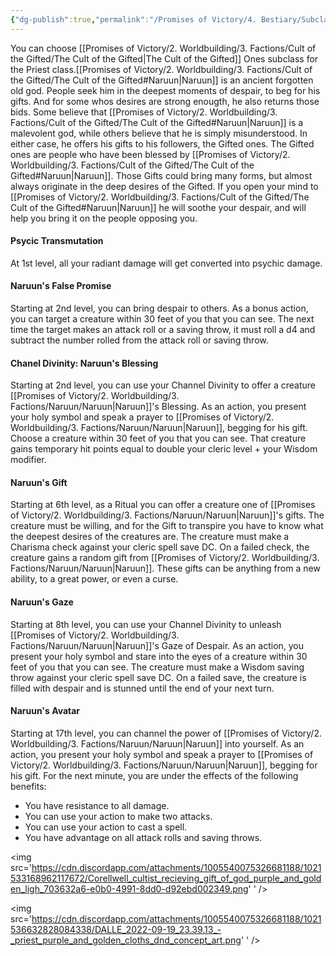```yaml
---
{"dg-publish":true,"permalink":"/Promises of Victory/4. Bestiary/Subclasses/Cult of the Gifted Ones (Class)/","title":"Cult of the Gifted Ones (Class)","noteIcon":""}
---
```



You can choose [[Promises of Victory/2. Worldbuilding/3. Factions/Cult of the Gifted/The Cult of the Gifted\|The Cult of the Gifted]] Ones subclass for the Priest class.[[Promises of Victory/2. Worldbuilding/3. Factions/Cult of the Gifted/The Cult of the Gifted#Naruun\|Naruun]] is an ancient forgotten old god. People seek him in the deepest moments of despair, to beg for his gifts. And for some whos desires are strong enougth, he also returns those bids.
Some believe that [[Promises of Victory/2. Worldbuilding/3. Factions/Cult of the Gifted/The Cult of the Gifted#Naruun\|Naruun]] is a malevolent god, while others believe that he is simply misunderstood. In either case, he offers his gifts to his followers, the Gifted ones.
The Gifted ones are people who have been blessed by [[Promises of Victory/2. Worldbuilding/3. Factions/Cult of the Gifted/The Cult of the Gifted#Naruun\|Naruun]]. Those Gifts could bring many forms, but almost always originate in the deep desires of the Gifted. If you open your mind to [[Promises of Victory/2. Worldbuilding/3. Factions/Cult of the Gifted/The Cult of the Gifted#Naruun\|Naruun]] he will soothe your despair, and will help you bring it on the people opposing you.

#### Psycic Transmutation

At 1st level, all your radiant damage will get converted into psychic damage.

#### Naruun's False Promise

Starting at 2nd level, you can bring despair to others. As a bonus action, you can target a creature within 30 feet of you that you can see. The next time the target makes an attack roll or a saving throw, it must roll a d4 and subtract the number rolled from the attack roll or saving throw.

#### Chanel Divinity: Naruun's Blessing

Starting at 2nd level, you can use your Channel Divinity to offer a creature [[Promises of Victory/2. Worldbuilding/3. Factions/Naruun/Naruun\|Naruun]]'s Blessing. As an action, you present your holy symbol and speak a prayer to [[Promises of Victory/2. Worldbuilding/3. Factions/Naruun/Naruun\|Naruun]], begging for his gift. Choose a creature within 30 feet of you that you can see. That creature gains temporary hit points equal to double your cleric level + your Wisdom modifier.

#### Naruun's Gift

Starting at 6th level, as a Ritual you can offer a creature one of [[Promises of Victory/2. Worldbuilding/3. Factions/Naruun/Naruun\|Naruun]]'s gifts. The creature must be willing, and for the Gift to transpire you have to know what the deepest desires of the creatures are. The creature must make a Charisma check against your cleric spell save DC. On a failed check, the creature gains a random gift from [[Promises of Victory/2. Worldbuilding/3. Factions/Naruun/Naruun\|Naruun]]. These gifts can be anything from a new ability, to a great power, or even a curse.

#### Naruun's Gaze

Starting at 8th level, you can use your Channel Divinity to unleash [[Promises of Victory/2. Worldbuilding/3. Factions/Naruun/Naruun\|Naruun]]'s Gaze of Despair. As an action, you present your holy symbol and stare into the eyes of a creature within 30 feet of you that you can see. The creature must make a Wisdom saving throw against your cleric spell save DC. On a failed save, the creature is filled with despair and is stunned until the end of your next turn.

#### Naruun's Avatar

Starting at 17th level, you can channel the power of [[Promises of Victory/2. Worldbuilding/3. Factions/Naruun/Naruun\|Naruun]] into yourself. As an action, you present your holy symbol and speak a prayer to [[Promises of Victory/2. Worldbuilding/3. Factions/Naruun/Naruun\|Naruun]], begging for his gift. For the next minute, you are under the effects of the following benefits:

- You have resistance to all damage.
- You can use your action to make two attacks.
- You can use your action to cast a spell.
- You have advantage on all attack rolls and saving throws.

<img
   src='https://cdn.discordapp.com/attachments/1005540075326681188/1021533168962117672/Corellwell_cultist_recieving_gift_of_god_purple_and_golden_ligh_703632a6-e0b0-4991-8dd0-d92ebd002349.png'
  '
/>



<img
   src='https://cdn.discordapp.com/attachments/1005540075326681188/1021536632828084338/DALLE_2022-09-19_23.39.13_-_priest_purple_and_golden_cloths_dnd_concept_art.png'
  '
/>

